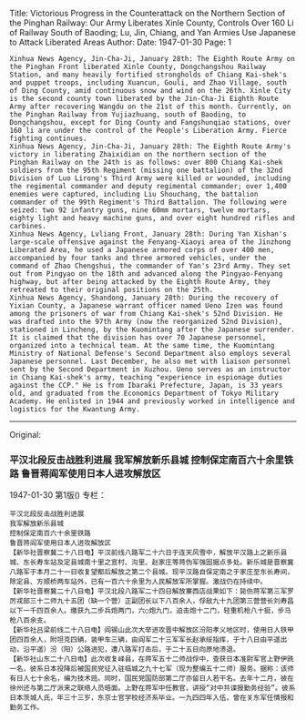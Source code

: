 Title: Victorious Progress in the Counterattack on the Northern Section of the Pinghan Railway: Our Army Liberates Xinle County, Controls Over 160 Li of Railway South of Baoding; Lu, Jin, Chiang, and Yan Armies Use Japanese to Attack Liberated Areas
Author:
Date: 1947-01-30
Page: 1

    Xinhua News Agency, Jin-Cha-Ji, January 28th: The Eighth Route Army on the Pinghan Front liberated Xinle County, Dongchangshou Railway Station, and many heavily fortified strongholds of Chiang Kai-shek's and puppet troops, including Xuancun, Gouli, and Zhao Village, south of Ding County, amid continuous snow and wind on the 26th. Xinle City is the second county town liberated by the Jin-Cha-Ji Eighth Route Army after recovering Wangdu on the 21st of this month. Currently, on the Pinghan Railway from Yujiazhuang, south of Baoding, to Dongchangshou, except for Ding County and Fangshunqiao stations, over 160 li are under the control of the People's Liberation Army. Fierce fighting continues.
    Xinhua News Agency, Jin-Cha-Ji, January 28th: The Eighth Route Army's victory in liberating Zhaixidian on the northern section of the Pinghan Railway on the 24th is as follows: over 800 Chiang Kai-shek soldiers from the 95th Regiment (missing one battalion) of the 32nd Division of Luo Lirong's Third Army were killed or wounded, including the regimental commander and deputy regimental commander; over 1,400 enemies were captured, including Liu Shouchang, the battalion commander of the 99th Regiment's Third Battalion. The following were seized: two 92 infantry guns, nine 60mm mortars, twelve mortars, eighty light and heavy machine guns, and over eight hundred rifles and carbines.
    Xinhua News Agency, Lvliang Front, January 28th: During Yan Xishan's large-scale offensive against the Fenyang-Xiaoyi area of the Jinzhong Liberated Area, he used a Japanese armored corps of over 400 men, accompanied by four tanks and three armored vehicles, under the command of Zhao Chengshui, the commander of Yan's 23rd Army. They set out from Pingyao on the 18th and advanced along the Pingyao-Fenyang highway, but after being attacked by the Eighth Route Army, they retreated to their original positions on the 25th.
    Xinhua News Agency, Shandong, January 28th: During the recovery of Yixian County, a Japanese warrant officer named Ueno Izen was found among the prisoners of war from Chiang Kai-shek's 52nd Division. He was drafted into the 97th Army (now the reorganized 52nd Division), stationed in Lincheng, by the Kuomintang after the Japanese surrender. It is claimed that the division has over 70 Japanese personnel, organized into a technical team. At the same time, the Kuomintang Ministry of National Defense's Second Department also employs several Japanese personnel. Last December, he also met with liaison personnel sent by the Second Department in Xuzhou. Ueno serves as an instructor in Chiang Kai-shek's army, teaching "experience in espionage duties against the CCP." He is from Ibaraki Prefecture, Japan, is 33 years old, and graduated from the Economics Department of Tokyo Military Academy. He enlisted in 1944 and previously worked in intelligence and logistics for the Kwantung Army.



<hr /> 

Original: 


### 平汉北段反击战胜利进展  我军解放新乐县城  控制保定南百六十余里铁路  鲁晋蒋阎军使用日本人进攻解放区

1947-01-30
第1版()
专栏：

    平汉北段反击战胜利进展
    我军解放新乐县城
    控制保定南百六十余里铁路
    鲁晋蒋阎军使用日本人进攻解放区
    【新华社晋察冀二十八日电】平汉前线八路军二十六日于连天风雪中，解放平汉路上之新乐县城、东长寿车站及定县城南十里之宣村、沟里、赵家庄等蒋伪军强固据点多处。新乐城是晋察冀八路军于本月二十一日收复望都后解放之第二个县城。现平汉路自保定南之于家庄至东长寿间，除定县、方顺桥两车站外，已有一百六十余里为人民解放军所掌握。激战仍在持续中。
    【新华社晋察冀二十八日电】平汉北段八路军二十四日解放寨西店战果如下：毙伤蒋军第三军罗厉戎部三十二师九十五团（缺一个营）正副团长以下八百余人，俘敌九十九团第三营营长刘寿昌以下一千四百余人。缴获九二步兵炮两门，六○炮九门，迫击炮十二门，轻重机枪八十挺，步马枪八百余支。
    【新华社吕梁前线二十八日电】阎锡山此次大举进攻晋中解放区汾阳孝义地区时，使用日人铁甲团四百余人，附坦克四辆，装甲车三辆，由阎军二十三军军长赵承绥指挥，于十八日由平遥出动，沿平遥）汾（阳）公路进犯，遭八路军打击后，于二十五日向原地溃退。
    【新华社山东二十八日电】此次收复峄县，在蒋军五十二师战俘中，查获日本准尉军官上野伊跣一名，彼系日本投降后被国民党征入驻临城之九十七军（现为整编五十二师）服务。据称：该师有日人七十余名，编为技术班。同时，国民党国防部第二厅亦留日人若干名。去年十二月，彼在徐州还与第二厅派来之联络人员晤面。上野在蒋军中任教官，讲授“对中共谍报勤务经验”。彼系日本茨城人氏，年三十三岁，东京士官学校经济系毕业。一九四四年入伍，曾在关东军任情报和勤务工作。
